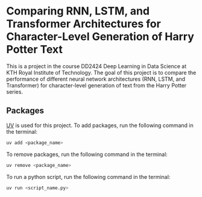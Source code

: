 # Comparing RNN, LSTM, and Transformer Architectures for Character-Level Generation of Harry Potter Text

This is a project in the course DD2424 Deep Learning in Data Science at KTH Royal Institute of Technology. The goal of this project is to compare the performance of different neural network architectures (RNN, LSTM, and Transformer) for character-level generation of text from the Harry Potter series.

## Packages

[UV](https://docs.astral.sh/uv/getting-started/) is used for this project. To add packages, run the following command in the terminal:
```bash
uv add <package_name>
```
To remove packages, run the following command in the terminal:
```bash
uv remove <package_name>
```
To run a python script, run the following command in the terminal:
```bash
uv run <script_name.py>
```